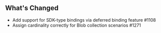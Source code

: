## What's Changed

<!-- Please add your release notes in the following format:
- My change description (#PR/#issue)
-->

- Add support for SDK-type bindings via deferred binding feature #1108
- Assign cardinality correctly for Blob collection scenarios #1271
